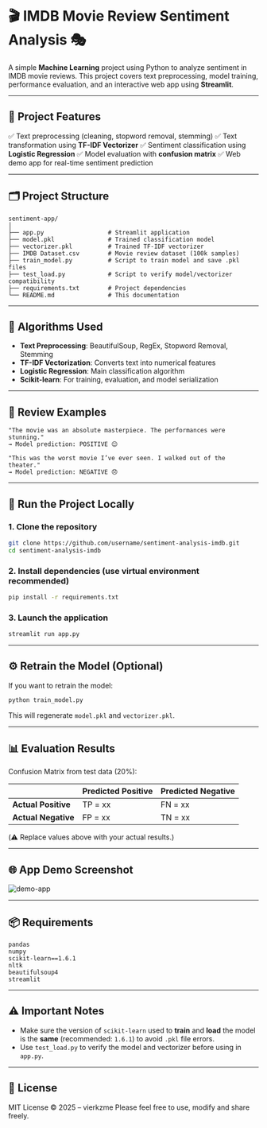 # 🎬 IMDB Movie Review Sentiment Analysis 🎭

A simple **Machine Learning** project using Python to analyze sentiment in IMDB movie reviews. This project covers text preprocessing, model training, performance evaluation, and an interactive web app using **Streamlit**.

---

## 📌 Project Features

✅ Text preprocessing (cleaning, stopword removal, stemming)
✅ Text transformation using **TF-IDF Vectorizer**
✅ Sentiment classification using **Logistic Regression**
✅ Model evaluation with **confusion matrix**
✅ Web demo app for real-time sentiment prediction

---

## 🗂️ Project Structure

```
sentiment-app/
│
├── app.py                  # Streamlit application
├── model.pkl               # Trained classification model
├── vectorizer.pkl          # Trained TF-IDF vectorizer
├── IMDB Dataset.csv        # Movie review dataset (100k samples)
├── train_model.py          # Script to train model and save .pkl files
├── test_load.py            # Script to verify model/vectorizer compatibility
├── requirements.txt        # Project dependencies
└── README.md               # This documentation
```

---

## 🧠 Algorithms Used

* **Text Preprocessing**: BeautifulSoup, RegEx, Stopword Removal, Stemming
* **TF-IDF Vectorization**: Converts text into numerical features
* **Logistic Regression**: Main classification algorithm
* **Scikit-learn**: For training, evaluation, and model serialization

---

## 🧪 Review Examples

```text
"The movie was an absolute masterpiece. The performances were stunning."
→ Model prediction: POSITIVE 😊

"This was the worst movie I’ve ever seen. I walked out of the theater."
→ Model prediction: NEGATIVE 😞
```

---

## 🚀 Run the Project Locally

### 1. Clone the repository

```bash
git clone https://github.com/username/sentiment-analysis-imdb.git
cd sentiment-analysis-imdb
```

### 2. Install dependencies (use virtual environment recommended)

```bash
pip install -r requirements.txt
```

### 3. Launch the application

```bash
streamlit run app.py
```

---

## ⚙️ Retrain the Model (Optional)

If you want to retrain the model:

```bash
python train_model.py
```

This will regenerate `model.pkl` and `vectorizer.pkl`.

---

## 📊 Evaluation Results

Confusion Matrix from test data (20%):

|                     | Predicted Positive | Predicted Negative |
| ------------------- | ------------------ | ------------------ |
| **Actual Positive** | TP = xx            | FN = xx            |
| **Actual Negative** | FP = xx            | TN = xx            |

(⚠️ Replace values above with your actual results.)

---

## 🌐 App Demo Screenshot

![demo-app](https://user-images.githubusercontent.com/your-image-url/demo.gif)

---

## 📦 Requirements

```
pandas
numpy
scikit-learn==1.6.1
nltk
beautifulsoup4
streamlit
```

---

## ⚠️ Important Notes

* Make sure the version of `scikit-learn` used to **train** and **load** the model is the **same** (recommended: `1.6.1`) to avoid `.pkl` file errors.
* Use `test_load.py` to verify the model and vectorizer before using in `app.py`.

---

## 📄 License

MIT License © 2025 – vierkzme
Please feel free to use, modify and share freely.

